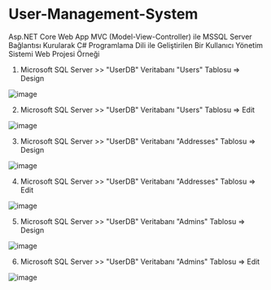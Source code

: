 # User-Management-System
Asp.NET Core Web App MVC (Model-View-Controller) ile MSSQL Server Bağlantısı Kurularak C# Programlama Dili ile Geliştirilen Bir Kullanıcı Yönetim Sistemi Web Projesi Örneği

1. Microsoft SQL Server >> "UserDB" Veritabanı "Users" Tablosu => Design

![image](https://github.com/aliylmztr/User-Management-System/assets/123991935/a0f24315-47a8-464d-ae39-f1fe2ff03427)

2. Microsoft SQL Server >> "UserDB" Veritabanı "Users" Tablosu => Edit

![image](https://github.com/aliylmztr/User-Management-System/assets/123991935/176635ad-3dcf-4dc0-83c0-dd32d2f33e6c)

3. Microsoft SQL Server >> "UserDB" Veritabanı "Addresses" Tablosu => Design

![image](https://github.com/aliylmztr/User-Management-System/assets/123991935/cd8248da-7f7e-4ed6-a7f2-a6c13a45bd57)

4. Microsoft SQL Server >> "UserDB" Veritabanı "Addresses" Tablosu => Edit

![image](https://github.com/aliylmztr/User-Management-System/assets/123991935/01129795-9738-4afb-8553-44d62c3c1870)

5. Microsoft SQL Server >> "UserDB" Veritabanı "Admins" Tablosu => Design

![image](https://github.com/aliylmztr/User-Management-System/assets/123991935/53eab1b4-bd93-4b09-b4b9-85fb695344ff)

6. Microsoft SQL Server >> "UserDB" Veritabanı "Admins" Tablosu => Edit

![image](https://github.com/aliylmztr/User-Management-System/assets/123991935/c7958f22-1492-4b18-a80b-2ab2a8b90d09)
